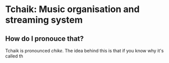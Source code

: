 # Tchaik: Music organisation and streaming system

## How do I pronouce that?
Tchaik is pronounced _chike_.  The idea behind this is that if you know why it's called th

